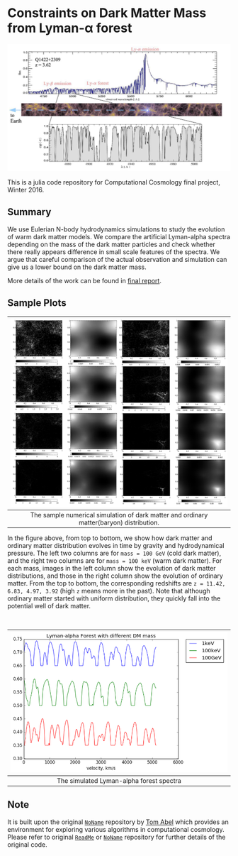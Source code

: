 # Constraints on Dark Matter Mass from Lyman-α forest

![alt text](figlyman.png "lyman alpha forest")

This is a julia code repository for Computational Cosmology final project, Winter 2016. 

## Summary

We use Eulerian N-body hydrodynamics simulations to study the evolution of warm dark matter models. We 
compare the artificial Lyman-alpha spectra depending on the mass of the dark
matter particles and check whether there really appears difference in small
scale features of the spectra. We argue that careful comparison of the actual
observation and simulation can give us a lower bound on the dark matter mass.

More details of the work can be found in [final report](report.pdf).


## Sample Plots

| ![alt text](figsim.png "evolution") |
|:--:| 
| The sample numerical simulation of dark matter and ordinary matter(baryon) distribution.|

In the figure above, from top to bottom, we show how dark matter and ordinary matter distribution evolves in time 
by gravity and hydrodynamical pressure. 
The left two columns are for `mass = 100 GeV` (cold dark matter), and the right two columns 
are for `mass = 100 keV` (warm dark matter). For each mass, images in the left column show the evolution of
dark matter distributions, and those in the right column show the evolution of ordinary matter. From
the top to bottom, the corresponding redshifts are `z = 11.42, 6.83, 4.97, 3.92` (high `z` means more in the past).
Note that although ordinary matter started with uniform distribution, they quickly fall into the
potential well of dark matter. 

<br/>


| ![alt text](figlymansim.png "simulated") |
|:--:| 
| The simulated Lyman-alpha forest spectra |



## Note
It is built upon the original [`NoName`](https://github.com/yipihey/NoName) repository 
by [Tom Abel](http://tomabel.org/) which provides an environment for exploring various 
algorithms in computational cosmology. Please refer to original [`ReadMe`](ReadMeNoName.md) or 
[`NoName`](https://github.com/yipihey/NoName) repository for further details of the original code.


